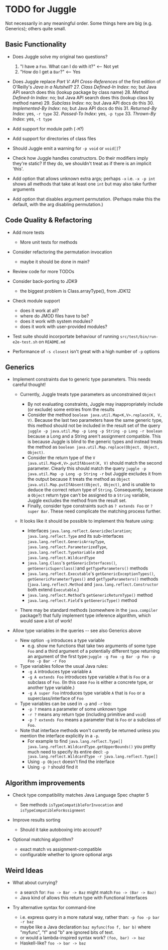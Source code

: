 # TODO for Juggle

Not necessarily in any meaningful order. Some things here are big (e.g. Generics); others quite small.

## Basic Functionality

* Does Juggle solve my original two questions?
  1. "I have a `Foo`. What can I do with it?" <-- Not yet
  2. "How do I get a `Bar`?" <-- Yes

* Does Juggle replace _Part V: API Cross-References_ of the first edition of O'Reilly's _Java in a Nutshell_?
  27. _Class Defined-In Index_:   no; but Java API search does this (lookup package by class name)
  28. _Method Defined-In Index_:  no; but Java API search does this (lookup class by method name)
  29. _Subclass Index_:           no; but Java API docs do this
  30. _Implemented-By Index_:     no; but Java API docs do this
  31. _Returned-By Index_:        yes, `-r type`
  32. _Passed-To Index_:          yes, `-p type`
  33. _Thrown-By Index_:          yes, `-t type`

* Add support for module path (`-M`?)
 
* Add support for directories of class files
     
* Should Juggle emit a warning for `-p void` or `void[]`?

* Check how Juggle handles constructors.
  Do their modifiers imply they're static?
  If they do, we shouldn't treat as if there is an implicit 'this'.

* Add option that allows unknown extra args; perhaps `-x` i.e. `-x -p int` shows all methods that take at least
  one `int` but may also take further arguments

* Add option that disables argument permutation.  (Perhaps make this the default, with the arg disabling permutation.)
      
## Code Quality & Refactoring

* Add more tests
  - More unit tests for methods
  
* Consider refactoring the permutation invocation 
  - maybe it should be done in main?

* Review code for more TODOs

* Consider back-porting to JDK9
  - the biggest problem is Class.arrayType(), from JDK12  
  
* Check module support
  - does it work at all?
  - where do JMOD files have to be?
  - does it work with system modules?
  - does it work with user-provided modules?

* Test suite should incorportate behaviour of running `src/test/bin/run-e2e-test.sh` on `README.md`

* Performance of `-s closest` isn't great with a high number of `-p` options

## Generics

* Implement constraints due to generic type parameters.
  This needs careful thought!
  - Currently, Juggle treats type parameters as unconstrained `Object`
    + By not evaluating constraints, Juggle may inappropriately include (or exclude) some entries from the results
    + Consider the method `boolean java.util.Map<K,V>.replace(K, V, V)`.
      Because the last two parameters have the same generic type, this method
      should not be included in the result set of the query
      `juggle -p java.util.Map -p Long -p String -p Long -r boolean`
      because a Long and a String aren't assignment compatible.
      This is because Juggle is blind to the generic types and instead treats
      the method as `boolean java.util.Map.replace(Object, Object, Object)`. 
    + Consider the return type of the `V java.util.Map<K,V>.putIfAbsent(K, V)`
      should match the second parameter.  Clearly this should match the query
      `juggle -p java.util.Map -p Long -p String -r` but Juggle excludes it from the output
      because it treats the method as `Object java.util.Map.putIfAbsent(Object, Object)`, 
      and is unable to deduce the correct return type of `String`. Consequently,
      because a `Object` return type can't be assigned to a `String` variable,
      Juggle excludes the method from the result set.
    + Finally, consider type constraints such as `? extends Foo` or `? super Bar`.
      These need complicate the matching process further.
      
  - It looks like it should be possible to implement this feature using:
    + Interfaces `java.lang.reflect.GenericDeclaration`; `java.lang.reflect.Type` and its sub-interfaces
      `java.lang.reflect.GenericArrayType`, `java.lang.reflect.ParameterizedType`,
      `java.lang.reflect.TypeVariable` and `java.lang.reflect.WildcardType`
    + `java.lang.Class`'s `getGenericInterfaces()`, `getGenericSuperclass()`and `getTypeParameters()` methods
    + `java.lang.reflect.Executable`'s `getGenericExceptionTypes()`, `getGenericParameterTypes()` and 
      `getTypeParameters()` methods
      (`java.lang.reflect.Method` and `java.lang.reflect.Constructor` both extend `Executable`.)
    + `java.lang.reflect.Method`'s `getGenericReturnType()` method
    + `java.lang.reflect.Field`'s `getGenericType()` method
  
  - There may be standard methods (somewhere in the `java.compiler` package?)
    that fully implement type inference algorithm, which would save a lot of
    work!
    
* Allow type variables in the queries -- see also Generics above
  - New option `-g` introduces a type variable
    + e.g. show me functions that take two arguments of some type `Foo`
      and a third argument of a potentially different type returning an
      argument of the first type:`juggle -g Foo -g Bar -p Foo -p Foo -p Bar -r Foo`
  - Type variables follow the usual Java rules:
    + `-g A` introduces type variable `A`
    + `-g A extends Foo` introduces type variable `A` that is `Foo` or
      a subclass of `Foo`. (In this case `Foo` is either a concrete
      type, or another type variable.)
    + `-g A super Foo` introduces type variable `A` that is `Foo` or
      a superclass/interface of `Foo`
  - Type variables can be used in `-p` and `-r` too:
    + `-p ?` means a parameter of some unknown type
    + `-r ?` means any return type (including primitive and `void`)
    + `-p ? extends Foo` means a parameter that is `Foo` or a subclass of `Foo`.
  - Note that interface methods won't currently be returned unless you mention
    the interface explicitly in a `-p`.
    + For example to find `java.lang.reflect.Type[] java.lang.reflect.WildcardType.getUpperBounds()` you pretty
      much need to specify its entire decl: `-p java.lang.reflect.WildcardType -r java.lang.reflect.Type[]`
    + Using `-p Object` doesn't find the interface
    + Using `-p ?` should find it 
    

## Algorithm improvements

* Check type compatibility matches Java Language Spec chapter 5
  - See methods `isTypeCompatibleForInvocation` and `isTypeCompatibleForAssignment`

* Improve results sorting
  - Should it take autoboxing into account?
     
* Optional matching algorithm?
  - exact match vs assignment-compatible
  - configurable whether to ignore optional args
  
  
## Weird Ideas
     
* What about currying?
  - a search for: `Foo -> Bar -> Baz` might match `Foo -> (Bar -> Baz)`
  - Java kind of allows this return type with Functional Interfaces
       
* Try alternative syntax for command-line
  - i.e. express query in a more natural way, rather than:
    `-p foo -p bar -r baz`
  - maybe like a Java declaration
    `baz myfunc(foo f, bar b)`
    where "myfunc", "f" and "b" are ignored bits of text.
  - or would a lambda-inspired syntax work?
    `(foo, bar) -> baz`
  - Haskell-like?
    `foo -> bar -> baz`
          